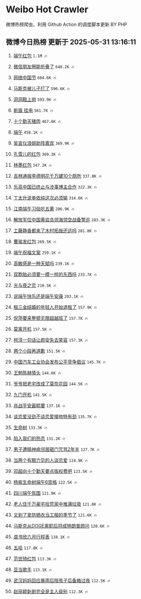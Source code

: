 # Weibo Hot Crawler 



微博热榜爬虫，利用 Github Action 的调度脚本更新 BY PHP 


## 微博今日热榜 更新于 2025-05-31 13:16:11 
1. [端午红包](https://s.weibo.com/weibo?q=%E7%AB%AF%E5%8D%88%E7%BA%A2%E5%8C%85&t=31&band_rank=1&Refer=top) `1.1M 🔥` 

1. [微信朋友圈能折叠了](https://s.weibo.com/weibo?q=%23%E5%BE%AE%E4%BF%A1%E6%9C%8B%E5%8F%8B%E5%9C%88%E8%83%BD%E6%8A%98%E5%8F%A0%E4%BA%86%23&t=31&band_rank=2&Refer=top) `640.2K 🔥` 

1. [网络中国节](https://s.weibo.com/weibo?q=%23%E7%BD%91%E7%BB%9C%E4%B8%AD%E5%9B%BD%E8%8A%82%23&t=31&band_rank=3&Refer=top) `604.6K 🔥` 

1. [马斯克被儿子打了](https://s.weibo.com/weibo?q=%23%E9%A9%AC%E6%96%AF%E5%85%8B%E8%A2%AB%E5%84%BF%E5%AD%90%E6%89%93%E4%BA%86%23&t=31&band_rank=4&Refer=top) `596.6K 🔥` 

1. [洞洞鞋上岗](https://s.weibo.com/weibo?q=%E6%B4%9E%E6%B4%9E%E9%9E%8B%E4%B8%8A%E5%B2%97&t=31&band_rank=5&Refer=top) `593.9K 🔥` 

1. [断眉 挂电](https://s.weibo.com/weibo?q=%E6%96%AD%E7%9C%89%20%E6%8C%82%E7%94%B5&t=31&band_rank=6&Refer=top) `581.7K 🔥` 

1. [十个勤天猪肉](https://s.weibo.com/weibo?q=%23%E5%8D%81%E4%B8%AA%E5%8B%A4%E5%A4%A9%E7%8C%AA%E8%82%89%23&t=31&band_rank=7&Refer=top) `467.6K 🔥` 

1. [端午](https://s.weibo.com/weibo?q=%E7%AB%AF%E5%8D%88&t=31&band_rank=8&Refer=top) `458.1K 🔥` 

1. [吴宣仪浪姐助阵嘉宾](https://s.weibo.com/weibo?q=%23%E5%90%B4%E5%AE%A3%E4%BB%AA%E6%B5%AA%E5%A7%90%E5%8A%A9%E9%98%B5%E5%98%89%E5%AE%BE%23&t=31&band_rank=9&Refer=top) `369.9K 🔥` 

1. [孔雪儿的红包](https://s.weibo.com/weibo?q=%E5%AD%94%E9%9B%AA%E5%84%BF%E7%9A%84%E7%BA%A2%E5%8C%85&t=31&band_rank=10&Refer=top) `369.3K 🔥` 

1. [林墨红包](https://s.weibo.com/weibo?q=%E6%9E%97%E5%A2%A8%E7%BA%A2%E5%8C%85&t=31&band_rank=11&Refer=top) `347.2K 🔥` 

1. [吉林通报李德明花千万建10个厕所](https://s.weibo.com/weibo?q=%23%E5%90%89%E6%9E%97%E9%80%9A%E6%8A%A5%E6%9D%8E%E5%BE%B7%E6%98%8E%E8%8A%B1%E5%8D%83%E4%B8%87%E5%BB%BA10%E4%B8%AA%E5%8E%95%E6%89%80%23&t=31&band_rank=12&Refer=top) `337.0K 🔥` 

1. [乐高中国已终止与涉事博主合作](https://s.weibo.com/weibo?q=%23%E4%B9%90%E9%AB%98%E4%B8%AD%E5%9B%BD%E5%B7%B2%E7%BB%88%E6%AD%A2%E4%B8%8E%E6%B6%89%E4%BA%8B%E5%8D%9A%E4%B8%BB%E5%90%88%E4%BD%9C%23&t=31&band_rank=13&Refer=top) `322.3K 🔥` 

1. [丁太升说单依纯这次必须输](https://s.weibo.com/weibo?q=%23%E4%B8%81%E5%A4%AA%E5%8D%87%E8%AF%B4%E5%8D%95%E4%BE%9D%E7%BA%AF%E8%BF%99%E6%AC%A1%E5%BF%85%E9%A1%BB%E8%BE%93%23&t=31&band_rank=14&Refer=top) `314.6K 🔥` 

1. [江南端午习俗吃五黄](https://s.weibo.com/weibo?q=%23%E6%B1%9F%E5%8D%97%E7%AB%AF%E5%8D%88%E4%B9%A0%E4%BF%97%E5%90%83%E4%BA%94%E9%BB%84%23&t=31&band_rank=15&Refer=top) `286.9K 🔥` 

1. [解放军位中国黄岩岛领海领空战备警巡](https://s.weibo.com/weibo?q=%23%E8%A7%A3%E6%94%BE%E5%86%9B%E4%BD%8D%E4%B8%AD%E5%9B%BD%E9%BB%84%E5%B2%A9%E5%B2%9B%E9%A2%86%E6%B5%B7%E9%A2%86%E7%A9%BA%E6%88%98%E5%A4%87%E8%AD%A6%E5%B7%A1%23&t=31&band_rank=16&Refer=top) `283.3K 🔥` 

1. [工藤静香都来了木村拓哉还远吗](https://s.weibo.com/weibo?q=%E5%B7%A5%E8%97%A4%E9%9D%99%E9%A6%99%E9%83%BD%E6%9D%A5%E4%BA%86%E6%9C%A8%E6%9D%91%E6%8B%93%E5%93%89%E8%BF%98%E8%BF%9C%E5%90%97&t=31&band_rank=17&Refer=top) `281.8K 🔥` 

1. [曹骏发红包](https://s.weibo.com/weibo?q=%E6%9B%B9%E9%AA%8F%E5%8F%91%E7%BA%A2%E5%8C%85&t=31&band_rank=18&Refer=top) `269.5K 🔥` 

1. [端午祝福文案](https://s.weibo.com/weibo?q=%23%E7%AB%AF%E5%8D%88%E7%A5%9D%E7%A6%8F%E6%96%87%E6%A1%88%23&t=31&band_rank=19&Refer=top) `259.1K 🔥` 

1. [高敏感是一种天赋吗](https://s.weibo.com/weibo?q=%E9%AB%98%E6%95%8F%E6%84%9F%E6%98%AF%E4%B8%80%E7%A7%8D%E5%A4%A9%E8%B5%8B%E5%90%97&t=31&band_rank=20&Refer=top) `239.1K 🔥` 

1. [双胞胎必须要一模一样的东西吗](https://s.weibo.com/weibo?q=%E5%8F%8C%E8%83%9E%E8%83%8E%E5%BF%85%E9%A1%BB%E8%A6%81%E4%B8%80%E6%A8%A1%E4%B8%80%E6%A0%B7%E7%9A%84%E4%B8%9C%E8%A5%BF%E5%90%97&t=31&band_rank=21&Refer=top) `233.7K 🔥` 

1. [光与夜之恋](https://s.weibo.com/weibo?q=%23%E5%85%89%E4%B8%8E%E5%A4%9C%E4%B9%8B%E6%81%8B%23&t=31&band_rank=22&Refer=top) `210.5K 🔥` 

1. [说端午快乐还是端午安康](https://s.weibo.com/weibo?q=%23%E8%AF%B4%E7%AB%AF%E5%8D%88%E5%BF%AB%E4%B9%90%E8%BF%98%E6%98%AF%E7%AB%AF%E5%8D%88%E5%AE%89%E5%BA%B7%23&t=31&band_rank=23&Refer=top) `203.1K 🔥` 

1. [租三金结婚的年轻人开始退租了](https://s.weibo.com/weibo?q=%23%E7%A7%9F%E4%B8%89%E9%87%91%E7%BB%93%E5%A9%9A%E7%9A%84%E5%B9%B4%E8%BD%BB%E4%BA%BA%E5%BC%80%E5%A7%8B%E9%80%80%E7%A7%9F%E4%BA%86%23&t=31&band_rank=24&Refer=top) `157.9K 🔥` 

1. [倪萍要来整顿无限超越班了](https://s.weibo.com/weibo?q=%E5%80%AA%E8%90%8D%E8%A6%81%E6%9D%A5%E6%95%B4%E9%A1%BF%E6%97%A0%E9%99%90%E8%B6%85%E8%B6%8A%E7%8F%AD%E4%BA%86&t=31&band_rank=25&Refer=top) `157.7K 🔥` 

1. [莫离开机](https://s.weibo.com/weibo?q=%E8%8E%AB%E7%A6%BB%E5%BC%80%E6%9C%BA&t=31&band_rank=26&Refer=top) `157.5K 🔥` 

1. [柯淳一句话让颜安失去笑容](https://s.weibo.com/weibo?q=%E6%9F%AF%E6%B7%B3%E4%B8%80%E5%8F%A5%E8%AF%9D%E8%AE%A9%E9%A2%9C%E5%AE%89%E5%A4%B1%E5%8E%BB%E7%AC%91%E5%AE%B9&t=31&band_rank=27&Refer=top) `157.3K 🔥` 

1. [两个小段再道歉](https://s.weibo.com/weibo?q=%23%E4%B8%A4%E4%B8%AA%E5%B0%8F%E6%AE%B5%E5%86%8D%E9%81%93%E6%AD%89%23&t=31&band_rank=28&Refer=top) `151.5K 🔥` 

1. [中国汽车工业协会发布公平竞争倡议](https://s.weibo.com/weibo?q=%23%E4%B8%AD%E5%9B%BD%E6%B1%BD%E8%BD%A6%E5%B7%A5%E4%B8%9A%E5%8D%8F%E4%BC%9A%E5%8F%91%E5%B8%83%E5%85%AC%E5%B9%B3%E7%AB%9E%E4%BA%89%E5%80%A1%E8%AE%AE%23&t=31&band_rank=29&Refer=top) `145.7K 🔥` 

1. [王勉陈赫情头](https://s.weibo.com/weibo?q=%23%E7%8E%8B%E5%8B%89%E9%99%88%E8%B5%AB%E6%83%85%E5%A4%B4%23&t=31&band_rank=30&Refer=top) `144.6K 🔥` 

1. [爷爷把老宅改成了莫奈花园](https://s.weibo.com/weibo?q=%E7%88%B7%E7%88%B7%E6%8A%8A%E8%80%81%E5%AE%85%E6%94%B9%E6%88%90%E4%BA%86%E8%8E%AB%E5%A5%88%E8%8A%B1%E5%9B%AD&t=31&band_rank=31&Refer=top) `144.5K 🔥` 

1. [九门开机](https://s.weibo.com/weibo?q=%23%E4%B9%9D%E9%97%A8%E5%BC%80%E6%9C%BA%23&t=31&band_rank=32&Refer=top) `141.5K 🔥` 

1. [肖战平安最粽要](https://s.weibo.com/weibo?q=%23%E8%82%96%E6%88%98%E5%B9%B3%E5%AE%89%E6%9C%80%E7%B2%BD%E8%A6%81%23&t=31&band_rank=33&Refer=top) `137.1K 🔥` 

1. [谈恋爱没劲不谈恋爱接吻特有劲](https://s.weibo.com/weibo?q=%23%E8%B0%88%E6%81%8B%E7%88%B1%E6%B2%A1%E5%8A%B2%E4%B8%8D%E8%B0%88%E6%81%8B%E7%88%B1%E6%8E%A5%E5%90%BB%E7%89%B9%E6%9C%89%E5%8A%B2%23&t=31&band_rank=34&Refer=top) `135.7K 🔥` 

1. [生命树](https://s.weibo.com/weibo?q=%E7%94%9F%E5%91%BD%E6%A0%91&t=31&band_rank=35&Refer=top) `133.3K 🔥` 

1. [陷入我们的热恋](https://s.weibo.com/weibo?q=%E9%99%B7%E5%85%A5%E6%88%91%E4%BB%AC%E7%9A%84%E7%83%AD%E6%81%8B&t=31&band_rank=36&Refer=top) `131.2K 🔥` 

1. [男子遭精神病邻居砸门咒骂2年半](https://s.weibo.com/weibo?q=%23%E7%94%B7%E5%AD%90%E9%81%AD%E7%B2%BE%E7%A5%9E%E7%97%85%E9%82%BB%E5%B1%85%E7%A0%B8%E9%97%A8%E5%92%92%E9%AA%822%E5%B9%B4%E5%8D%8A%23&t=31&band_rank=37&Refer=top) `127.7K 🔥` 

1. [当两个有眼力见的人谈恋爱](https://s.weibo.com/weibo?q=%E5%BD%93%E4%B8%A4%E4%B8%AA%E6%9C%89%E7%9C%BC%E5%8A%9B%E8%A7%81%E7%9A%84%E4%BA%BA%E8%B0%88%E6%81%8B%E7%88%B1&t=31&band_rank=38&Refer=top) `124.9K 🔥` 

1. [邓超向十个勤天要点版权费吧](https://s.weibo.com/weibo?q=%E9%82%93%E8%B6%85%E5%90%91%E5%8D%81%E4%B8%AA%E5%8B%A4%E5%A4%A9%E8%A6%81%E7%82%B9%E7%89%88%E6%9D%83%E8%B4%B9%E5%90%A7&t=31&band_rank=39&Refer=top) `123.5K 🔥` 

1. [杨紫生命树端午6宫格](https://s.weibo.com/weibo?q=%23%E6%9D%A8%E7%B4%AB%E7%94%9F%E5%91%BD%E6%A0%91%E7%AB%AF%E5%8D%886%E5%AE%AB%E6%A0%BC%23&t=31&band_rank=40&Refer=top) `122.5K 🔥` 

1. [四川端午氛围](https://s.weibo.com/weibo?q=%23%E5%9B%9B%E5%B7%9D%E7%AB%AF%E5%8D%88%E6%B0%9B%E5%9B%B4%23&t=31&band_rank=41&Refer=top) `121.9K 🔥` 

1. [老人住千万豪宅拾荒家中堆满垃圾](https://s.weibo.com/weibo?q=%23%E8%80%81%E4%BA%BA%E4%BD%8F%E5%8D%83%E4%B8%87%E8%B1%AA%E5%AE%85%E6%8B%BE%E8%8D%92%E5%AE%B6%E4%B8%AD%E5%A0%86%E6%BB%A1%E5%9E%83%E5%9C%BE%23&t=31&band_rank=42&Refer=top) `121.8K 🔥` 

1. [又到了拿防晒衣当工服的季节了](https://s.weibo.com/weibo?q=%E5%8F%88%E5%88%B0%E4%BA%86%E6%8B%BF%E9%98%B2%E6%99%92%E8%A1%A3%E5%BD%93%E5%B7%A5%E6%9C%8D%E7%9A%84%E5%AD%A3%E8%8A%82%E4%BA%86&t=31&band_rank=43&Refer=top) `121.6K 🔥` 

1. [马斯克从DOGE离职后将成特朗普顾问](https://s.weibo.com/weibo?q=%23%E9%A9%AC%E6%96%AF%E5%85%8B%E4%BB%8EDOGE%E7%A6%BB%E8%81%8C%E5%90%8E%E5%B0%86%E6%88%90%E7%89%B9%E6%9C%97%E6%99%AE%E9%A1%BE%E9%97%AE%23&t=31&band_rank=44&Refer=top) `120.6K 🔥` 

1. [虞书欣六月行程表](https://s.weibo.com/weibo?q=%23%E8%99%9E%E4%B9%A6%E6%AC%A3%E5%85%AD%E6%9C%88%E8%A1%8C%E7%A8%8B%E8%A1%A8%23&t=31&band_rank=45&Refer=top) `118.1K 🔥` 

1. [五哈](https://s.weibo.com/weibo?q=%E4%BA%94%E5%93%88&t=31&band_rank=46&Refer=top) `117.8K 🔥` 

1. [范世琦红包](https://s.weibo.com/weibo?q=%E8%8C%83%E4%B8%96%E7%90%A6%E7%BA%A2%E5%8C%85&t=31&band_rank=47&Refer=top) `113.3K 🔥` 

1. [亚当歌手](https://s.weibo.com/weibo?q=%E4%BA%9A%E5%BD%93%E6%AD%8C%E6%89%8B&t=31&band_rank=48&Refer=top) `113.1K 🔥` 

1. [武汉妈妈回应暴雨后陪孩子后备箱过夜](https://s.weibo.com/weibo?q=%23%E6%AD%A6%E6%B1%89%E5%A6%88%E5%A6%88%E5%9B%9E%E5%BA%94%E6%9A%B4%E9%9B%A8%E5%90%8E%E9%99%AA%E5%AD%A9%E5%AD%90%E5%90%8E%E5%A4%87%E7%AE%B1%E8%BF%87%E5%A4%9C%23&t=31&band_rank=49&Refer=top) `112.5K 🔥` 

1. [赵丽颖新剧完全是主人级别](https://s.weibo.com/weibo?q=%E8%B5%B5%E4%B8%BD%E9%A2%96%E6%96%B0%E5%89%A7%E5%AE%8C%E5%85%A8%E6%98%AF%E4%B8%BB%E4%BA%BA%E7%BA%A7%E5%88%AB&t=31&band_rank=50&Refer=top) `112.3K 🔥` 

